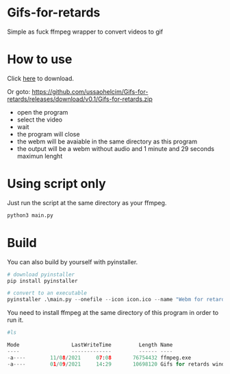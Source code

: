 # Gifs-for-retards
Simple as fuck ffmpeg wrapper to convert videos to gif

# How to use

Click [here](https://github.com/ussaohelcim/Gifs-for-retards/releases/download/v0.1/Gifs-for-retards.zip) to download.

Or goto: https://github.com/ussaohelcim/Gifs-for-retards/releases/download/v0.1/Gifs-for-retards.zip

- open the program
- select the video
- wait
- the program will close
- the webm will be avaiable in the same directory as this program
- the output will be a webm without audio and 1 minute and 29 seconds maximun lenght

# Using script only

Just run the script at the same directory as your ffmpeg.

```python
python3 main.py
```

# Build

You can also build by yourself with pyinstaller.

```python
# download pyinstaller
pip install pyinstaller

# convert to an executable 
pyinstaller .\main.py --onefile --icon icon.ico --name "Webm for retards for retards windows64" 
```

You need to install ffmpeg at the same directory of this program in order to run it.

```python
#ls

Mode                 LastWriteTime         Length Name
----                 -------------         ------ ----
-a----        11/08/2021     07:08       76754432 ffmpeg.exe
-a----        01/09/2021     14:29       10698120 Gifs for retards windows64.exe
```
